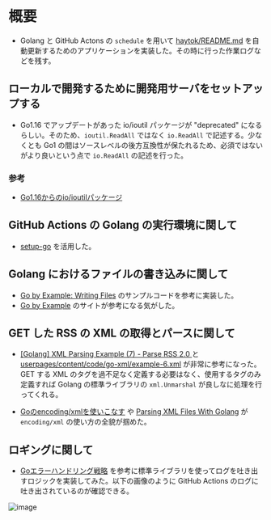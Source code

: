 # 概要

- Golang と GitHub Actons の `schedule` を用いて [haytok/README.md](https://github.com/haytok/haytok/blob/gh-pages/README.md) を自動更新するためのアプリケーションを実装した。その時に行った作業ログなどを残す。

## ローカルで開発するために開発用サーバをセットアップする

- Go1.16 でアップデートがあった io/ioutil パッケージが "deprecated" になるらしい。そのため、`ioutil.ReadAll` ではなく `io.ReadAll` で記述する。少なくとも Go1 の間はソースレベルの後方互換性が保たれるため、必須ではないがより良いという点で `io.ReadAll` の記述を行った。

### 参考

- [Go1.16からのio/ioutilパッケージ ](https://future-architect.github.io/articles/20210210/)

## GitHub Actions の Golang の実行環境に関して

- [setup-go](https://github.com/actions/setup-go) を活用した。

## Golang におけるファイルの書き込みに関して

- [Go by Example: Writing Files](https://gobyexample.com/writing-files) のサンプルコードを参考に実装した。
- [Go by Example](https://gobyexample.com) のサイトが参考になる気がした。

## GET した RSS の XML の取得とパースに関して

- [[Golang] XML Parsing Example (7) - Parse RSS 2.0 ](https://siongui.github.io/2015/02/27/go-parse-rss2/) と [userpages/content/code/go-xml/example-6.xml](https://github.com/siongui/userpages/blob/master/content/code/go-xml/example-6.xml) が非常に参考になった。GET する XML のタグを過不足なく定義する必要はなく、使用するタグのみ定義すれば Golang の標準ライブラリの `xml.Unmarshal` が良しなに処理を行ってくれる。

- [Goのencoding/xmlを使いこなす](https://qiita.com/ono_matope/items/70080cc33b75152c5c2a) や [Parsing XML Files With Golang](https://tutorialedge.net/golang/parsing-xml-with-golang/) が `encoding/xml` の使い方の全貌が掴めた。

## ロギングに関して

- [Goエラーハンドリング戦略](https://zenn.dev/nobonobo/articles/0b722c9c2b18d5) を参考に標準ライブラリを使ってログを吐き出すロジックを実装してみた。以下の画像のように GitHub Actions のログに吐き出されているのが確認できる。

![image](https://user-images.githubusercontent.com/44946173/149681842-09a39576-eaa9-4a91-b595-7d436cde6536.png)
